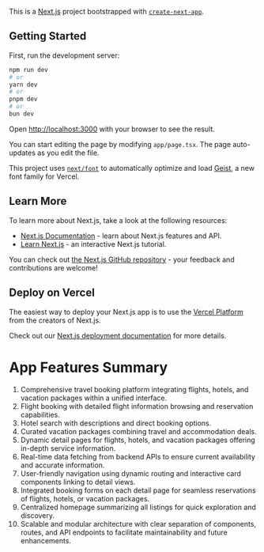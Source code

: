 This is a [Next.js](https://nextjs.org) project bootstrapped with [`create-next-app`](https://nextjs.org/docs/app/api-reference/cli/create-next-app).

## Getting Started

First, run the development server:

```bash
npm run dev
# or
yarn dev
# or
pnpm dev
# or
bun dev
```

Open [http://localhost:3000](http://localhost:3000) with your browser to see the result.

You can start editing the page by modifying `app/page.tsx`. The page auto-updates as you edit the file.

This project uses [`next/font`](https://nextjs.org/docs/app/building-your-application/optimizing/fonts) to automatically optimize and load [Geist](https://vercel.com/font), a new font family for Vercel.

## Learn More

To learn more about Next.js, take a look at the following resources:

- [Next.js Documentation](https://nextjs.org/docs) - learn about Next.js features and API.
- [Learn Next.js](https://nextjs.org/learn) - an interactive Next.js tutorial.

You can check out [the Next.js GitHub repository](https://github.com/vercel/next.js) - your feedback and contributions are welcome!

## Deploy on Vercel

The easiest way to deploy your Next.js app is to use the [Vercel Platform](https://vercel.com/new?utm_medium=default-template&filter=next.js&utm_source=create-next-app&utm_campaign=create-next-app-readme) from the creators of Next.js.

Check out our [Next.js deployment documentation](https://nextjs.org/docs/app/building-your-application/deploying) for more details.

<h1>App Features Summary</h1>

 <ol>
        <li>Comprehensive travel booking platform integrating flights, hotels, and vacation packages within a unified interface.</li>
        <li>Flight booking with detailed flight information browsing and reservation capabilities.</li>
        <li>Hotel search with descriptions and direct booking options.</li>
        <li>Curated vacation packages combining travel and accommodation deals.</li>
        <li>Dynamic detail pages for flights, hotels, and vacation packages offering in-depth service information.</li>
        <li>Real-time data fetching from backend APIs to ensure current availability and accurate information.</li>
        <li>User-friendly navigation using dynamic routing and interactive card components linking to detail views.</li>
        <li>Integrated booking forms on each detail page for seamless reservations of flights, hotels, or vacation packages.</li>
        <li>Centralized homepage summarizing all listings for quick exploration and discovery.</li>
        <li>Scalable and modular architecture with clear separation of components, routes, and API endpoints to facilitate maintainability and future enhancements.</li>
      </ol>
